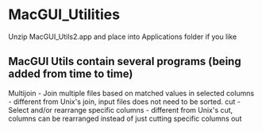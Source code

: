# MacGUI_Utilities

Unzip MacGUI_Utils2.app and place into Applications folder if you like

## MacGUI Utils contain several programs (being added from time to time)

Multijoin - Join multiple files based on matched values in selected columns - different from Unix's join, input files does not need to be sorted.
cut - Select and/or rearrange specific columns - different from Unix's cut, columns can be rearranged instead of just cutting specific columns out
